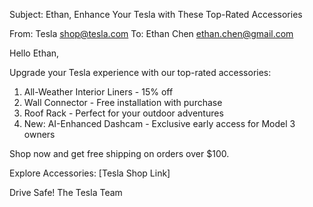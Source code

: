 Subject: Ethan, Enhance Your Tesla with These Top-Rated Accessories

From: Tesla <shop@tesla.com>
To: Ethan Chen <ethan.chen@gmail.com>

Hello Ethan,

Upgrade your Tesla experience with our top-rated accessories:

1. All-Weather Interior Liners - 15% off
2. Wall Connector - Free installation with purchase
3. Roof Rack - Perfect for your outdoor adventures
4. New: AI-Enhanced Dashcam - Exclusive early access for Model 3 owners

Shop now and get free shipping on orders over $100.

Explore Accessories: [Tesla Shop Link]

Drive Safe!
The Tesla Team
